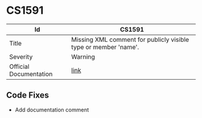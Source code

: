 # CS1591

| Id                     | CS1591                                                                                            |
| ---------------------- | ------------------------------------------------------------------------------------------------- |
| Title                  | Missing XML comment for publicly visible type or member 'name'\.                                  |
| Severity               | Warning                                                                                           |
| Official Documentation | [link](http://docs.microsoft.com/en-us/dotnet/csharp/language-reference/compiler-messages/cs1591) |

## Code Fixes

* Add documentation comment
